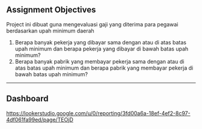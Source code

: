 ## Assignment Objectives

Project ini dibuat guna mengevaluasi gaji yang diterima para pegawai berdasarkan upah minimum daerah 

1. Berapa banyak pekerja yang dibayar sama dengan atau di atas batas upah minimum
dan berapa pekerja yang dibayar di bawah batas upah minimum?
2. Berapa banyak pabrik yang membayar pekerja sama dengan atau di atas batas upah
minimum dan berapa pabrik yang membayar pekerja di bawah batas upah
minimum?
---
## Dashboard
https://lookerstudio.google.com/u/0/reporting/3fd00a6a-18ef-4ef2-8c97-4df061fa99ed/page/TEOjD 
